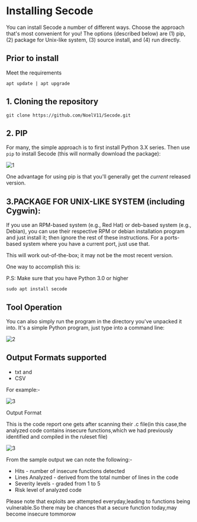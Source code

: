 # Installing Secode

You can install Secode a number of different ways.
Choose the approach that's most convenient for you!
The options (described below) are (1) pip, (2) package for Unix-like system, (3) source install, and (4) run directly.

## Prior to install

Meet the requirements

~~~~
apt update | apt upgrade 
~~~~

## 1. Cloning the repository


~~~~
git clone https://github.com/NoelV11/Secode.git
~~~~

## 2. PIP

For many, the simple approach is to first install Python 3.X series.
Then use `pip` to install Secode
(this will normally download the package):

![1](https://user-images.githubusercontent.com/77625109/147364745-2a377835-3625-4691-91b9-64f2737e0584.png)

One advantage for using pip is that you'll generally get the
*current* released version.

## 3.PACKAGE FOR UNIX-LIKE SYSTEM (including Cygwin):

If you use an RPM-based system (e.g., Red Hat) or deb-based system
(e.g., Debian), you can use their respective RPM or debian installation
program and just install it; then ignore the rest of these instructions.
For a ports-based system where you have a current port, just use that.

This will work out-of-the-box; it may not be the most recent version.

One way to accomplish this is:

P.S: Make sure that you have Python 3.0 or higher
~~~~
sudo apt install secode
~~~~

## Tool Operation

You can also simply run the program in the directory you've unpacked it
into.   It's a simple Python program, just type into a command line:

![2](https://user-images.githubusercontent.com/77625109/147364977-ea883dfd-81af-45ff-949b-5fa0f5a221c3.png)

## Output Formats supported

- txt and
- CSV

For example:-


![3](https://user-images.githubusercontent.com/77625109/147365058-d9d8c2ef-fbea-4e64-a504-a11b77a266bc.png)

Output Format

This is the code report one gets after scanning their .c file(in this case,the analyzed code contains insecure functions,which we had previously identified and compiled in the ruleset file)

![3](https://user-images.githubusercontent.com/77625109/147365491-f5684c4f-690a-419f-8033-d90bc060bd2e.png)

From the sample output we can note the following:-

- Hits - number of insecure functions detected
- Lines Analyzed - derived from the total number of lines in the code
- Severity levels - graded from 1 to 5
- Risk level of analyzed code

Please note that exploits are attempted everyday,leading to functions being vulnerable.So there may be chances that a secure function today,may become insecure tommorow
